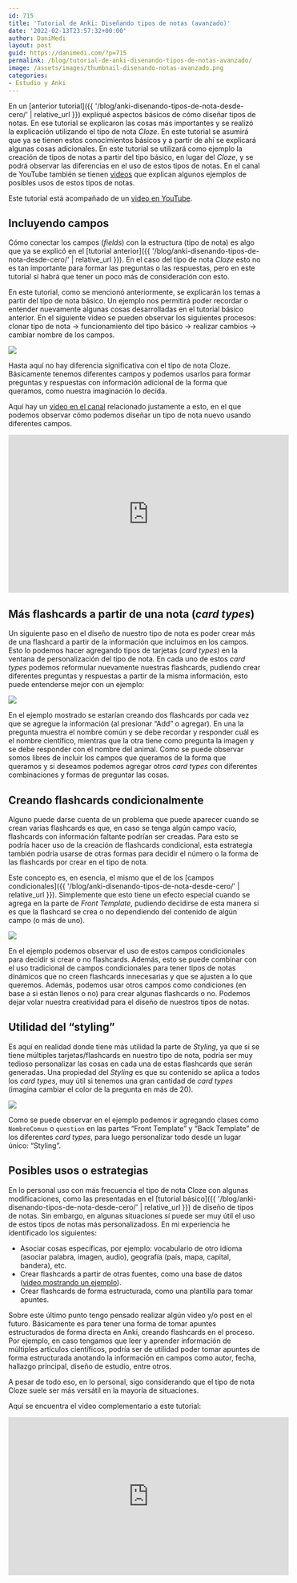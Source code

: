 ```yaml
---
id: 715
title: 'Tutorial de Anki: Diseñando tipos de notas (avanzado)'
date: '2022-02-13T23:57:32+00:00'
author: DaniMedi
layout: post
guid: https://danimedi.com/?p=715
permalink: /blog/tutorial-de-anki-disenando-tipos-de-notas-avanzado/
image: /assets/images/thumbnail-disenando-notas-avanzado.png
categories:
- Estudio y Anki
---
```


En un [anterior tutorial]({{ '/blog/anki-disenando-tipos-de-nota-desde-cero/' | relative_url }}) expliqué aspectos básicos de cómo diseñar tipos de notas. En ese tutorial se explicaron las cosas más importantes y se realizó la explicación utilizando el tipo de nota *Cloze*. En este tutorial se asumirá que ya se tienen estos conocimientos básicos y a partir de ahí se explicará algunas cosas adicionales. En este tutorial se utilizará como ejemplo la creación de tipos de notas a partir del tipo básico, en lugar del *Cloze*, y se podrá observar las diferencias en el uso de estos tipos de notas. En el canal de YouTube también se tienen [videos](https://youtube.com/playlist?list=PLiR4mMxzSHWiRa3V-Uf51nTf5EP3Gl78G) que explican algunos ejemplos de posibles usos de estos tipos de notas.

Este tutorial está acompañado de un [video en YouTube](https://youtu.be/WwDLDdzTmhQ).

## Incluyendo campos

Cómo conectar los campos (*fields*) con la estructura (tipo de nota) es algo que ya se explicó en el [tutorial anterior]({{ '/blog/anki-disenando-tipos-de-nota-desde-cero/' | relative_url }}). En el caso del tipo de nota *Cloze* esto no es tan importante para formar las preguntas o las respuestas, pero en este tutorial sí habrá que tener un poco más de consideración con esto.

En este tutorial, como se mencionó anteriormente, se explicarán los temas a partir del tipo de nota básico. Un ejemplo nos permitirá poder recordar o entender nuevamente algunas cosas desarrolladas en el tutorial básico anterior. En el siguiente video se pueden observar los siguientes procesos: clonar tipo de nota → funcionamiento del tipo básico → realizar cambios → cambiar nombre de los campos.

![](/assets/images/customize_basic_note_type.gif)

Hasta aquí no hay diferencia significativa con el tipo de nota Cloze. Básicamente tenemos diferentes campos y podemos usarlos para formar preguntas y respuestas con información adicional de la forma que queramos, como nuestra imaginación lo decida.

Aquí hay un [video en el canal](https://youtu.be/vA-O3hVKQrs) relacionado justamente a esto, en el que podemos observar cómo podemos diseñar un tipo de nota nuevo usando diferentes campos.

<iframe width="560" height="315" src="https://www.youtube.com/embed/vA-O3hVKQrs?si=2jxhk7Q6FiVQLKW9" title="YouTube video player" frameborder="0" allow="accelerometer; autoplay; clipboard-write; encrypted-media; gyroscope; picture-in-picture; web-share" referrerpolicy="strict-origin-when-cross-origin" allowfullscreen></iframe>

## Más flashcards a partir de una nota (*card types*)

Un siguiente paso en el diseño de nuestro tipo de nota es poder crear más de una flashcard a partir de la información que incluimos en los campos. Esto lo podemos hacer agregando tipos de tarjetas (*card types*) en la ventana de personalización del tipo de nota. En cada uno de estos *card types* podemos reformular nuevamente nuestras flashcards, pudiendo crear diferentes preguntas y respuestas a partir de la misma información, esto puede entenderse mejor con un ejemplo:

![](/assets/images/add_card_type.gif)

En el ejemplo mostrado se estarían creando dos flashcards por cada vez que se agregue la información (al presionar “Add” o agregar). En una la pregunta muestra el nombre común y se debe recordar y responder cuál es el nombre científico, mientras que la otra tiene como pregunta la imagen y se debe responder con el nombre del animal. Como se puede observar somos libres de incluir los campos que queramos de la forma que queramos y si deseamos podemos agregar otros *card types* con diferentes combinaciones y formas de preguntar las cosas.

## Creando flashcards condicionalmente

Alguno puede darse cuenta de un problema que puede aparecer cuando se crean varias flashcards es que, en caso se tenga algún campo vacío, flashcards con información faltante podrían ser creadas. Para esto se podría hacer uso de la creación de flashcards condicional, esta estrategia también podría usarse de otras formas para decidir el número o la forma de las flashcards por crear en el tipo de nota.

Este concepto es, en esencia, el mismo que el de los [campos condicionales]({{ '/blog/anki-disenando-tipos-de-nota-desde-cero/' | relative_url }}). Simplemente que esto tiene un efecto especial cuando se agrega en la parte de *Front Template*, pudiendo decidirse de esta manera si es que la flashcard se crea o no dependiendo del contenido de algún campo (o más de uno).

![](/assets/images/conditional_card_types.gif)

En el ejemplo podemos observar el uso de estos campos condicionales para decidir si crear o no flashcards. Además, esto se puede combinar con el uso tradicional de campos condicionales para tener tipos de notas dinámicos que no creen flashcards innecesarias y que se ajusten a lo que queremos. Además, podemos usar otros campos como condiciones (en base a si están llenos o no) para crear algunas flashcards o no. Podemos dejar volar nuestra creatividad para el diseño de nuestros tipos de notas.

## Utilidad del “styling”

Es aquí en realidad donde tiene más utilidad la parte de *Styling*, ya que si se tiene múltiples tarjetas/flashcards en nuestro tipo de nota, podría ser muy tedioso personalizar las cosas en cada una de estas flashcards que serán generadas. Una propiedad del *Styling* es que su contenido se aplica a todos los *card types*, muy útil si tenemos una gran cantidad de *card types* (imagina cambiar el color de la pregunta en más de 20).

![](/assets/images/note_type_styling.gif)

Como se puede observar en el ejemplo podemos ir agregando clases como `NombreComun` o `question` en las partes “Front Template” y “Back Template” de los diferentes *card types*, para luego personalizar todo desde un lugar único: “Styling”.

## Posibles usos o estrategias

En lo personal uso con más frecuencia el tipo de nota Cloze con algunas modificaciones, como las presentadas en el [tutorial básico]({{ '/blog/anki-disenando-tipos-de-nota-desde-cero/' | relative_url }}) de diseño de tipos de notas. Sin embargo, en algunas situaciones sí puede ser muy útil el uso de estos tipos de notas más personalizadoss. En mi experiencia he identificado los siguientes:

- Asociar cosas específicas, por ejemplo: vocabulario de otro idioma (asociar palabra, imagen, audio), geografía (país, mapa, capital, bandera), etc.
- Crear flashcards a partir de otras fuentes, como una base de datos ([video mostrando un ejemplo](https://youtu.be/7suFVcB6HM4)).
- Crear flashcards de forma estructurada, como una plantilla para tomar apuntes.

Sobre este último punto tengo pensado realizar algún video y/o post en el futuro. Básicamente es para tener una forma de tomar apuntes estructurados de forma directa en Anki, creando flashcards en el proceso. Por ejemplo, en caso tengamos que leer y aprender información de múltiples artículos científicos, podría ser de utilidad poder tomar apuntes de forma estructurada anotando la información en campos como autor, fecha, hallazgo principal, diseño de estudio, entre otros.

A pesar de todo eso, en lo personal, sigo considerando que el tipo de nota Cloze suele ser más versátil en la mayoría de situaciones.

Aquí se encuentra el video complementario a este tutorial:

<iframe width="560" height="315" src="https://www.youtube.com/embed/WwDLDdzTmhQ?si=7uqN90ZuJ27L8zGb" title="YouTube video player" frameborder="0" allow="accelerometer; autoplay; clipboard-write; encrypted-media; gyroscope; picture-in-picture; web-share" referrerpolicy="strict-origin-when-cross-origin" allowfullscreen></iframe>
